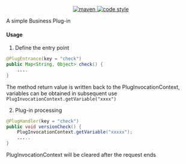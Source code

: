 <p align="center">
  <a href="https://search.maven.org/search?q=g:cn.wearctic%20a:biz-plug-spring-boot-starter">
    <img alt="maven" src="https://img.shields.io/maven-central/v/cn.wearctic/biz-plug-spring-boot-starter.svg?style=flat-square">
  </a>

  <a href="https://www.apache.org/licenses/LICENSE-2.0">
    <img alt="code style" src="https://img.shields.io/badge/license-Apache%202-4EB1BA.svg?style=flat-square">
  </a>
</p>

A simple Business Plug-in

#### Usage
1. Define the entry point
```java
@PlugEntrance(key = "check")
public Map<String, Object> check() {
    ....
}
```
The method return value is written back to the PlugInvocationContext, variables can be obtained in subsequent use `PlugInvocationContext.getVariable("xxxx")`

2. Plug-in processing
```java
@PlugHandler(key = "check")
public void versionCheck() {
    PlugInvocationContext.getVariable("xxxxx");
    .....
}
```
PlugInvocationContext will be cleared after the request ends